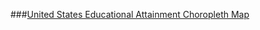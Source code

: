 ###[United States Educational Attainment Choropleth Map](https://bsong070.github.io/choroplethmap/)
